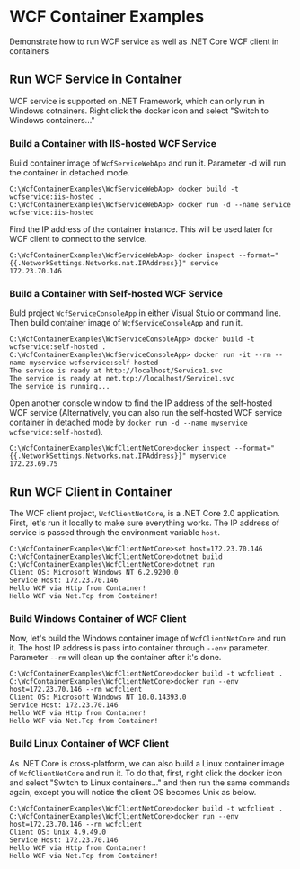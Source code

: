 # WCF Container Examples
Demonstrate how to run WCF service as well as .NET Core WCF client in containers

## Run WCF Service in Container
WCF service is supported on .NET Framework, which can only run in Windows cotnainers. Right click the docker icon and select "Switch to Windows containers..."

### Build a Container with IIS-hosted WCF Service
Build container image of `WcfServiceWebApp` and run it. Parameter -d will run the container in detached mode.
```
C:\WcfContainerExamples\WcfServiceWebApp> docker build -t wcfservice:iis-hosted .
C:\WcfContainerExamples\WcfServiceWebApp> docker run -d --name service wcfservice:iis-hosted
```
Find the IP address of the container instance. This will be used later for WCF client to connect to the service.
```
C:\WcfContainerExamples\WcfServiceWebApp> docker inspect --format="{{.NetworkSettings.Networks.nat.IPAddress}}" service
172.23.70.146
```
### Build a Container with Self-hosted WCF Service
Buld project `WcfServiceConsoleApp` in either Visual Stuio or command line. Then build container image of `WcfServiceConsoleApp` and run it.
```
C:\WcfContainerExamples\WcfServiceConsoleApp> docker build -t wcfservice:self-hosted .
C:\WcfContainerExamples\WcfServiceConsoleApp> docker run -it --rm --name myservice wcfservice:self-hosted
The service is ready at http://localhost/Service1.svc
The service is ready at net.tcp://localhost/Service1.svc
The service is running...
```
Open another console window to find the IP address of the self-hosted WCF service (Alternatively, you can also run the self-hosted WCF service container in detached mode by `docker run -d --name myservice wcfservice:self-hosted`).
```
C:\WcfContainerExamples\WcfClientNetCore>docker inspect --format="{{.NetworkSettings.Networks.nat.IPAddress}}" myservice
172.23.69.75
```
## Run WCF Client in Container
The WCF client project, `WcfClientNetCore`, is a .NET Core 2.0 application. First, let's run it locally to make sure everything works. The IP address of service is passed through the environment variable `host`.
```
C:\WcfContainerExamples\WcfClientNetCore>set host=172.23.70.146
C:\WcfContainerExamples\WcfClientNetCore>dotnet build
C:\WcfContainerExamples\WcfClientNetCore>dotnet run
Client OS: Microsoft Windows NT 6.2.9200.0
Service Host: 172.23.70.146
Hello WCF via Http from Container!
Hello WCF via Net.Tcp from Container!
```
### Build Windows Container of WCF Client
Now, let's build the Windows container image of `WcfClientNetCore` and run it. The host IP address is pass into container through `--env` parameter. Parameter `--rm` will clean up the container after it's done.
```
C:\WcfContainerExamples\WcfClientNetCore>docker build -t wcfclient .
C:\WcfContainerExamples\WcfClientNetCore>docker run --env host=172.23.70.146 --rm wcfclient
Client OS: Microsoft Windows NT 10.0.14393.0
Service Host: 172.23.70.146
Hello WCF via Http from Container!
Hello WCF via Net.Tcp from Container!
```
### Build Linux Container of WCF Client
As .NET Core is cross-platform, we can also build a Linux container image of `WcfClientNetCore` and run it. To do that, first, right click the docker icon and select "Switch to Linux containers..." and then run the same commands again, except you will notice the client OS becomes Unix as below.
```
C:\WcfContainerExamples\WcfClientNetCore>docker build -t wcfclient .
C:\WcfContainerExamples\WcfClientNetCore>docker run --env host=172.23.70.146 --rm wcfclient
Client OS: Unix 4.9.49.0
Service Host: 172.23.70.146
Hello WCF via Http from Container!
Hello WCF via Net.Tcp from Container!
```

